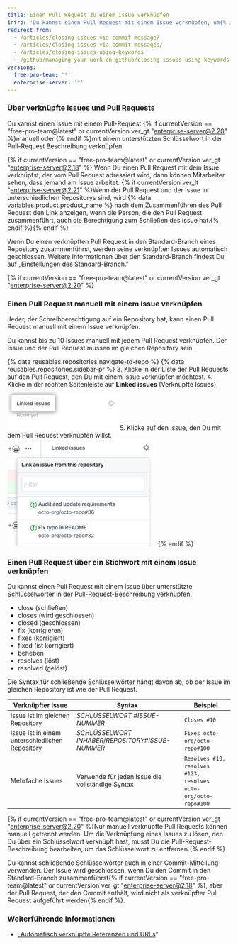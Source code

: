 ```yaml
---
title: Einen Pull Request zu einem Issue verknüpfen
intro: 'Du kannst einen Pull Request mit einem Issue verknüpfen, um{% if currentVersion == "free-pro-team@latest" or currentVersion ver_gt "enterprise-server@2.18" %} zu zeigen, dass eine Korrektur im Gang ist und{% endif %} den Issue automatisch zu schließen, wenn der Pull Request zusammenführt wird.'
redirect_from:
  - /articles/closing-issues-via-commit-message/
  - /articles/closing-issues-via-commit-messages/
  - /articles/closing-issues-using-keywords
  - /github/managing-your-work-on-github/closing-issues-using-keywords
versions:
  free-pro-team: '*'
  enterprise-server: '*'
---
```


### Über verknüpfte Issues und Pull Requests

Du kannst einen Issue mit einem Pull-Request {% if currentVersion == "free-pro-team@latest" or currentVersion ver_gt "enterprise-server@2.20" %}manuell oder {% endif %}mit einem unterstützten Schlüsselwort in der Pull-Request Beschreibung verknüpfen.

{% if currentVersion == "free-pro-team@latest" or currentVersion ver_gt "enterprise-server@2.18" %}
Wenn Du einen Pull Request mit dem Issue verknüpfst, der vom Pull Request adressiert wird, dann können Mitarbeiter sehen, dass jemand am Issue arbeitet.
{% if currentVersion ver_lt "enterprise-server@2.21" %}Wenn der Pull Request und der Issue in unterschiedlichen Repositorys sind, wird {% data variables.product.product_name %} nach dem Zusammenführen des Pull Request den Link anzeigen, wenn die Person, die den Pull Request zusammenführt, auch die Berechtigung zum Schließen des Issue hat.{% endif %}{% endif %}

Wenn Du einen verknüpften Pull Request in den Standard-Branch eines Repository zusammenführst, werden seine verknüpften Issues automatisch geschlossen. Weitere Informationen über den Standard-Branch findest Du auf „[Einstellungen des Standard-Branch](/github/administering-a-repository/setting-the-default-branch)."

{% if currentVersion == "free-pro-team@latest" or currentVersion ver_gt "enterprise-server@2.20" %}
### Einen Pull Request manuell mit einem Issue verknüpfen

Jeder, der Schreibberechtigung auf ein Repository hat, kann einen Pull Request manuell mit einem Issue verknüpfen.

Du kannst bis zu 10 Issues manuell mit jedem Pull Request verknüpfen. Der Issue und der Pull Request müssen im gleichen Repository sein.

{% data reusables.repositories.navigate-to-repo %}
{% data reusables.repositories.sidebar-pr %}
3. Klicke in der Liste der Pull Requests auf den Pull Request, den Du mit einem Issue verknüpfen möchtest.
4. Klicke in der rechten Seitenleiste auf **Linked issues** (Verknüpfte Issues). ![Verknüpfte Issues in der rechten Seitenleiste](/assets/images/help/pull_requests/linked-issues.png)
5. Klicke auf den Issue, den Du mit dem Pull Request verknüpfen willst. ![Dropdownmenü, um Issues zu verknüpfen](/assets/images/help/pull_requests/link-issue-drop-down.png)
{% endif %}

### Einen Pull Request über ein Stichwort mit einem Issue verknüpfen

Du kannst einen Pull Request mit einem Issue über unterstützte Schlüsselwörter in der Pull-Request-Beschreibung verknüpfen.

* close (schließen)
* closes (wird geschlossen)
* closed (geschlossen)
* fix (korrigieren)
* fixes (korrigiert)
* fixed (ist korrigiert)
* beheben
* resolves (löst)
* resolved (gelöst)

Die Syntax für schließende Schlüsselwörter hängt davon ab, ob der Issue im gleichen Repository ist wie der Pull Request.

| Verknüpfter Issue                               | Syntax                                                | Beispiel                                                       |
| ----------------------------------------------- | ----------------------------------------------------- | -------------------------------------------------------------- |
| Issue ist im gleichen Repository                | *SCHLÜSSELWORT* #*ISSUE-NUMMER*                       | `Closes #10`                                                   |
| Issue ist in einem unterschiedlichen Repository | *SCHLÜSSELWORT* *INHABER*/*REPOSITORY*#*ISSUE-NUMMER* | `Fixes octo-org/octo-repo#100`                                 |
| Mehrfache Issues                                | Verwende für jeden Issue die vollständige Syntax      | `Resolves #10, resolves #123, resolves octo-org/octo-repo#100` |

{% if currentVersion == "free-pro-team@latest" or currentVersion ver_gt "enterprise-server@2.20" %}Nur manuell verknüpfte Pull Requests können manuell getrennt werden. Um die Verknüpfung eines Issues zu lösen, den Du über ein Schlüsselwort verknüpft hast, musst Du die Pull-Request-Beschreibung bearbeiten, um das Schlüsselwort zu entfernen.{% endif %}

Du kannst schließende Schlüsselwörter auch in einer Commit-Mitteilung verwenden. Der Issue wird geschlossen, wenn Du den Commit in den Standard-Branch zusammenführst{% if currentVersion == "free-pro-team@latest" or currentVersion ver_gt "enterprise-server@2.18" %}, aber der Pull Request, der den Commit enthält, wird nicht als verknüpfter Pull Request aufgeführt werden{% endif %}.

### Weiterführende Informationen

- „[Automatisch verknüpfte Referenzen und URLs](/articles/autolinked-references-and-urls/#issues-and-pull-requests)"
